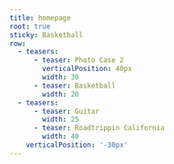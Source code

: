 ```yaml
---
title: homepage
root: true
sticky: Basketball
row:
  - teasers:
      - teaser: Photo Case 2
        verticalPosition: 40px
        width: 30
      - teaser: Basketball
        width: 20
  - teasers:
      - teaser: Guitar
        width: 25
      - teaser: Roadtrippin California
        width: 40
    verticalPosition: '-30px'
---
```


